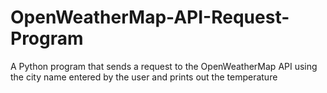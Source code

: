# OpenWeatherMap-API-Request-Program
 A Python program that sends a request to the OpenWeatherMap API using the city name entered by the user and prints out the temperature
